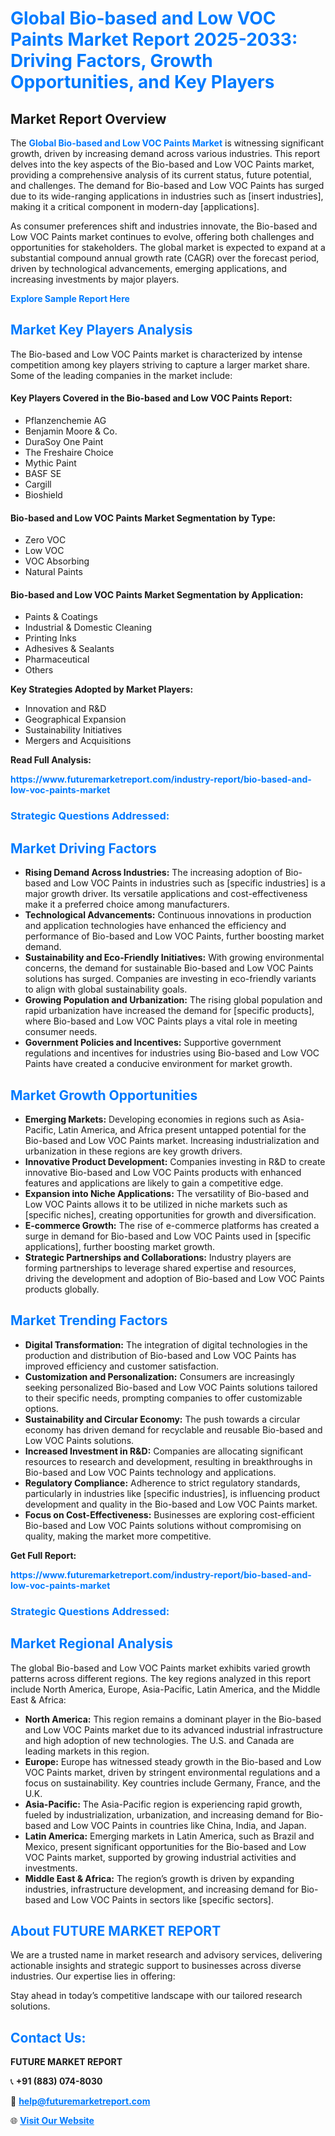 <h1 style="color: #007BFF;">Global Bio-based and Low VOC Paints Market Report 2025-2033: Driving Factors, Growth Opportunities, and Key Players</h1>

<section id="overview">
<h2>Market Report Overview</h2>
<p>The <a href="https://www.futuremarketreport.com/industry-report/bio-based-and-low-voc-paints-market" style="color: #007BFF; text-decoration: none;"><strong>Global Bio-based and Low VOC Paints Market</strong></a> is witnessing significant growth, driven by increasing demand across various industries. This report delves into the key aspects of the Bio-based and Low VOC Paints market, providing a comprehensive analysis of its current status, future potential, and challenges. The demand for Bio-based and Low VOC Paints has surged due to its wide-ranging applications in industries such as [insert industries], making it a critical component in modern-day [applications].</p>
<p>As consumer preferences shift and industries innovate, the Bio-based and Low VOC Paints market continues to evolve, offering both challenges and opportunities for stakeholders. The global market is expected to expand at a substantial compound annual growth rate (CAGR) over the forecast period, driven by technological advancements, emerging applications, and increasing investments by major players.</p>
</section>

<section id="overview">
<p><a href="https://www.futuremarketreport.com/request-sample/reportId=62524" style="color: #007BFF; text-decoration: none;"><strong>Explore Sample Report Here</strong></a></p>
</section>

<section id="key-players">
<h2 style="color: #007BFF;">Market Key Players Analysis</h2>
<p>The Bio-based and Low VOC Paints market is characterized by intense competition among key players striving to capture a larger market share. Some of the leading companies in the market include:</p>
<h4>Key Players Covered in the Bio-based and Low VOC Paints Report:</h4>
<ul><li>Pflanzenchemie AG</li><li>Benjamin Moore &amp; Co.</li><li>DuraSoy One Paint</li><li>The Freshaire Choice</li><li>Mythic Paint</li><li>BASF SE</li><li>Cargill</li><li>Bioshield</li></ul>
<h4>Bio-based and Low VOC Paints Market Segmentation by Type:</h4>
<ul><li>Zero VOC</li><li>Low VOC</li><li>VOC Absorbing</li><li>Natural Paints</li></ul>

<h4>Bio-based and Low VOC Paints Market Segmentation by Application:</h4>
<ul><li>Paints &amp; Coatings</li><li>Industrial &amp; Domestic Cleaning</li><li>Printing Inks</li><li>Adhesives &amp; Sealants</li><li>Pharmaceutical</li><li>Others</li></ul>
<p><strong>Key Strategies Adopted by Market Players:</strong></p>
<ul>
<li>Innovation and R&D</li>
<li>Geographical Expansion</li>
<li>Sustainability Initiatives</li>
<li>Mergers and Acquisitions</li>
</ul>
</section>

<section>
<p><strong>Read Full Analysis: </strong></p><a href="https://www.futuremarketreport.com/industry-report/bio-based-and-low-voc-paints-market" style="color: #007BFF; text-decoration: none;"><strong>https://www.futuremarketreport.com/industry-report/bio-based-and-low-voc-paints-market</strong></a>
<h3 style="color: #007BFF;">Strategic Questions Addressed:</h3>
</section>

<section id="driving-factors">
<h2 style="color: #007BFF;">Market Driving Factors</h2>
<ul>
<li><strong>Rising Demand Across Industries:</strong> The increasing adoption of Bio-based and Low VOC Paints in industries such as [specific industries] is a major growth driver. Its versatile applications and cost-effectiveness make it a preferred choice among manufacturers.</li>
<li><strong>Technological Advancements:</strong> Continuous innovations in production and application technologies have enhanced the efficiency and performance of Bio-based and Low VOC Paints, further boosting market demand.</li>
<li><strong>Sustainability and Eco-Friendly Initiatives:</strong> With growing environmental concerns, the demand for sustainable Bio-based and Low VOC Paints solutions has surged. Companies are investing in eco-friendly variants to align with global sustainability goals.</li>
<li><strong>Growing Population and Urbanization:</strong> The rising global population and rapid urbanization have increased the demand for [specific products], where Bio-based and Low VOC Paints plays a vital role in meeting consumer needs.</li>
<li><strong>Government Policies and Incentives:</strong> Supportive government regulations and incentives for industries using Bio-based and Low VOC Paints have created a conducive environment for market growth.</li>
</ul>
</section>

<section id="growth-opportunities">
<h2 style="color: #007BFF;">Market Growth Opportunities</h2>
<ul>
<li><strong>Emerging Markets:</strong> Developing economies in regions such as Asia-Pacific, Latin America, and Africa present untapped potential for the Bio-based and Low VOC Paints market. Increasing industrialization and urbanization in these regions are key growth drivers.</li>
<li><strong>Innovative Product Development:</strong> Companies investing in R&D to create innovative Bio-based and Low VOC Paints products with enhanced features and applications are likely to gain a competitive edge.</li>
<li><strong>Expansion into Niche Applications:</strong> The versatility of Bio-based and Low VOC Paints allows it to be utilized in niche markets such as [specific niches], creating opportunities for growth and diversification.</li>
<li><strong>E-commerce Growth:</strong> The rise of e-commerce platforms has created a surge in demand for Bio-based and Low VOC Paints used in [specific applications], further boosting market growth.</li>
<li><strong>Strategic Partnerships and Collaborations:</strong> Industry players are forming partnerships to leverage shared expertise and resources, driving the development and adoption of Bio-based and Low VOC Paints products globally.</li>
</ul>
</section>

<section id="trending-factors">
<h2 style="color: #007BFF;">Market Trending Factors</h2>
<ul>
<li><strong>Digital Transformation:</strong> The integration of digital technologies in the production and distribution of Bio-based and Low VOC Paints has improved efficiency and customer satisfaction.</li>
<li><strong>Customization and Personalization:</strong> Consumers are increasingly seeking personalized Bio-based and Low VOC Paints solutions tailored to their specific needs, prompting companies to offer customizable options.</li>
<li><strong>Sustainability and Circular Economy:</strong> The push towards a circular economy has driven demand for recyclable and reusable Bio-based and Low VOC Paints solutions.</li>
<li><strong>Increased Investment in R&D:</strong> Companies are allocating significant resources to research and development, resulting in breakthroughs in Bio-based and Low VOC Paints technology and applications.</li>
<li><strong>Regulatory Compliance:</strong> Adherence to strict regulatory standards, particularly in industries like [specific industries], is influencing product development and quality in the Bio-based and Low VOC Paints market.</li>
<li><strong>Focus on Cost-Effectiveness:</strong> Businesses are exploring cost-efficient Bio-based and Low VOC Paints solutions without compromising on quality, making the market more competitive.</li>
</ul>
</section>

<section>
<p><strong>Get Full Report: </strong></p><a href="https://www.futuremarketreport.com/industry-report/bio-based-and-low-voc-paints-market" style="color: #007BFF; text-decoration: none;"><strong>https://www.futuremarketreport.com/industry-report/bio-based-and-low-voc-paints-market</strong></a>
<h3 style="color: #007BFF;">Strategic Questions Addressed:</h3>
</section>


<section id="regional-analysis">
<h2 style="color: #007BFF;">Market Regional Analysis</h2>
<p>The global Bio-based and Low VOC Paints market exhibits varied growth patterns across different regions. The key regions analyzed in this report include North America, Europe, Asia-Pacific, Latin America, and the Middle East & Africa:</p>
<ul>
<li><strong>North America:</strong> This region remains a dominant player in the Bio-based and Low VOC Paints market due to its advanced industrial infrastructure and high adoption of new technologies. The U.S. and Canada are leading markets in this region.</li>
<li><strong>Europe:</strong> Europe has witnessed steady growth in the Bio-based and Low VOC Paints market, driven by stringent environmental regulations and a focus on sustainability. Key countries include Germany, France, and the U.K.</li>
<li><strong>Asia-Pacific:</strong> The Asia-Pacific region is experiencing rapid growth, fueled by industrialization, urbanization, and increasing demand for Bio-based and Low VOC Paints in countries like China, India, and Japan.</li>
<li><strong>Latin America:</strong> Emerging markets in Latin America, such as Brazil and Mexico, present significant opportunities for the Bio-based and Low VOC Paints market, supported by growing industrial activities and investments.</li>
<li><strong>Middle East & Africa:</strong> The region’s growth is driven by expanding industries, infrastructure development, and increasing demand for Bio-based and Low VOC Paints in sectors like [specific sectors].</li>
</ul>
</section>

<footer>
<h2 style="color: #007BFF;">About FUTURE MARKET REPORT</h2>
<p>We are a trusted name in market research and advisory services, delivering actionable insights and strategic support to businesses across diverse industries. Our expertise lies in offering:</p>

<p>Stay ahead in today’s competitive landscape with our tailored research solutions.</p>

<h2 style="color: #007BFF;">Contact Us:</h2>
<p><strong>FUTURE MARKET REPORT</strong></p>
<p>📞 <strong>+91 (883) 074-8030</strong></p>
<p>📧 <strong><a href="mailto:help@futuremarketreport.com" style="color: #007BFF;">help@futuremarketreport.com</a></strong></p>
<p>🌐 <strong><a href="https://www.futuremarketreport.com/" style="color: #007BFF;">Visit Our Website</a></strong></p>
</footer>